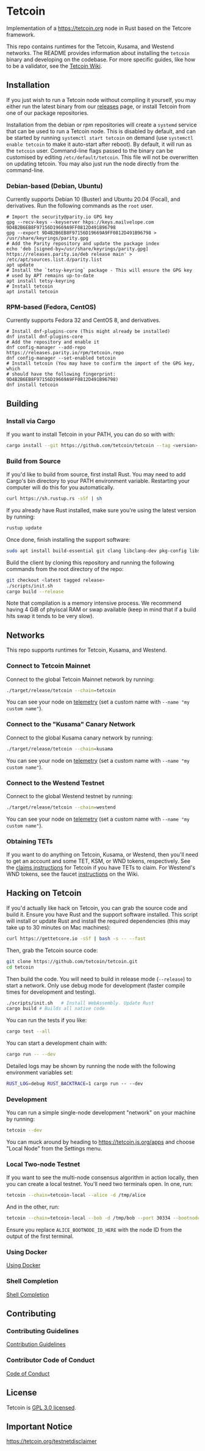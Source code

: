# Tetcoin

Implementation of a https://tetcoin.org node in Rust based on the Tetcore framework.

[tetcore-repo]: https://github.com/tetcoin/tetcore

This repo contains runtimes for the Tetcoin, Kusama, and Westend networks. The README provides
information about installing the `tetcoin` binary and developing on the codebase. For more
specific guides, like how to be a validator, see the
[Tetcoin Wiki](https://wiki.tetcoin.network/docs/en/).

## Installation

If you just wish to run a Tetcoin node without compiling it yourself, you may
either run the latest binary from our
[releases](https://github.com/tetcoin/tetcoin/releases) page, or install
Tetcoin from one of our package repositories.

Installation from the debian or rpm repositories will create a `systemd`
service that can be used to run a Tetcoin node. This is disabled by default,
and can be started by running `systemctl start tetcoin` on demand (use
`systemctl enable tetcoin` to make it auto-start after reboot). By default, it
will run as the `tetcoin` user.  Command-line flags passed to the binary can
be customised by editing `/etc/default/tetcoin`. This file will not be
overwritten on updating tetcoin. You may also just run the node directly from
the command-line.

### Debian-based (Debian, Ubuntu)

Currently supports Debian 10 (Buster) and Ubuntu 20.04 (Focal), and
derivatives. Run the following commands as the `root` user.

```
# Import the security@parity.io GPG key
gpg --recv-keys --keyserver hkps://keys.mailvelope.com 9D4B2B6EB8F97156D19669A9FF0812D491B96798
gpg --export 9D4B2B6EB8F97156D19669A9FF0812D491B96798 > /usr/share/keyrings/parity.gpg
# Add the Parity repository and update the package index
echo 'deb [signed-by=/usr/share/keyrings/parity.gpg] https://releases.parity.io/deb release main' > /etc/apt/sources.list.d/parity.list
apt update
# Install the `tetsy-keyring` package - This will ensure the GPG key
# used by APT remains up-to-date
apt install tetsy-keyring
# Install tetcoin
apt install tetcoin

```

### RPM-based (Fedora, CentOS)

Currently supports Fedora 32 and CentOS 8, and derivatives.

```
# Install dnf-plugins-core (This might already be installed)
dnf install dnf-plugins-core
# Add the repository and enable it
dnf config-manager --add-repo https://releases.parity.io/rpm/tetcoin.repo
dnf config-manager --set-enabled tetcoin
# Install tetcoin (You may have to confirm the import of the GPG key, which
# should have the following fingerprint: 9D4B2B6EB8F97156D19669A9FF0812D491B96798)
dnf install tetcoin
```

## Building

### Install via Cargo

If you want to install Tetcoin in your PATH, you can do so with with:

```bash
cargo install --git https://github.com/tetcoin/tetcoin --tag <version> tetcoin --locked
```

### Build from Source

If you'd like to build from source, first install Rust. You may need to add Cargo's bin directory
to your PATH environment variable. Restarting your computer will do this for you automatically.

```bash
curl https://sh.rustup.rs -sSf | sh
```

If you already have Rust installed, make sure you're using the latest version by running:

```bash
rustup update
```

Once done, finish installing the support software:

```bash
sudo apt install build-essential git clang libclang-dev pkg-config libssl-dev
```

Build the client by cloning this repository and running the following commands from the root
directory of the repo:

```bash
git checkout <latest tagged release>
./scripts/init.sh
cargo build --release
```

Note that compilation is a memory intensive process. We recommend having 4 GiB of phyiscal RAM or swap available (keep in mind that if a build hits swap it tends to be very slow).

## Networks

This repo supports runtimes for Tetcoin, Kusama, and Westend.

### Connect to Tetcoin Mainnet

Connect to the global Tetcoin Mainnet network by running:

```bash
./target/release/tetcoin --chain=tetcoin
```

You can see your node on [telemetry] (set a custom name with `--name "my custom name"`).

[telemetry]: https://telemetry.tetcoin.io/#list/Tetcoin

### Connect to the "Kusama" Canary Network

Connect to the global Kusama canary network by running:

```bash
./target/release/tetcoin --chain=kusama
```

You can see your node on [telemetry] (set a custom name with `--name "my custom name"`).

[telemetry]: https://telemetry.tetcoin.io/#list/Kusama

### Connect to the Westend Testnet

Connect to the global Westend testnet by running:

```bash
./target/release/tetcoin --chain=westend
```

You can see your node on [telemetry] (set a custom name with `--name "my custom name"`).

[telemetry]: https://telemetry.tetcoin.io/#list/Westend

### Obtaining TETs

If you want to do anything on Tetcoin, Kusama, or Westend, then you'll need to get an account and
some TET, KSM, or WND tokens, respectively. See the
[claims instructions](https://claims.tetcoin.network/) for Tetcoin if you have TETs to claim. For
Westend's WND tokens, see the faucet
[instructions](https://wiki.tetcoin.network/docs/en/learn-TET#getting-westies) on the Wiki.

## Hacking on Tetcoin

If you'd actually like hack on Tetcoin, you can grab the source code and build it. Ensure you have
Rust and the support software installed. This script will install or update Rust and install the
required dependencies (this may take up to 30 minutes on Mac machines):

```bash
curl https://gettetcore.io -sSf | bash -s -- --fast
```

Then, grab the Tetcoin source code:

```bash
git clone https://github.com/tetcoin/tetcoin.git
cd tetcoin
```

Then build the code. You will need to build in release mode (`--release`) to start a network. Only
use debug mode for development (faster compile times for development and testing).

```bash
./scripts/init.sh   # Install WebAssembly. Update Rust
cargo build # Builds all native code
```

You can run the tests if you like:

```bash
cargo test --all
```

You can start a development chain with:

```bash
cargo run -- --dev
```

Detailed logs may be shown by running the node with the following environment variables set:

```bash
RUST_LOG=debug RUST_BACKTRACE=1 cargo run -- --dev
```

### Development

You can run a simple single-node development "network" on your machine by running:

```bash
tetcoin --dev
```

You can muck around by heading to https://tetcoin.js.org/apps and choose "Local Node" from the
Settings menu.

### Local Two-node Testnet

If you want to see the multi-node consensus algorithm in action locally, then you can create a
local testnet. You'll need two terminals open. In one, run:

```bash
tetcoin --chain=tetcoin-local --alice -d /tmp/alice
```

And in the other, run:

```bash
tetcoin --chain=tetcoin-local --bob -d /tmp/bob --port 30334 --bootnodes '/ip4/127.0.0.1/tcp/30333/p2p/ALICE_BOOTNODE_ID_HERE'
```

Ensure you replace `ALICE_BOOTNODE_ID_HERE` with the node ID from the output of the first terminal.

### Using Docker
[Using Docker](doc/docker.md)

### Shell Completion
[Shell Completion](doc/shell-completion.md)

## Contributing

### Contributing Guidelines

[Contribution Guidelines](CONTRIBUTING.md)

### Contributor Code of Conduct

[Code of Conduct](CODE_OF_CONDUCT.md)

## License

Tetcoin is [GPL 3.0 licensed](LICENSE).

## Important Notice

https://tetcoin.org/testnetdisclaimer
